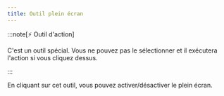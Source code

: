 ```yaml
---
title: Outil plein écran
---
```


:::note[⚡ Outil d'action]

C'est un outil spécial.
Vous ne pouvez pas le sélectionner et il exécutera l'action si vous cliquez dessus.

:::

En cliquant sur cet outil, vous pouvez activer/désactiver le plein écran.
